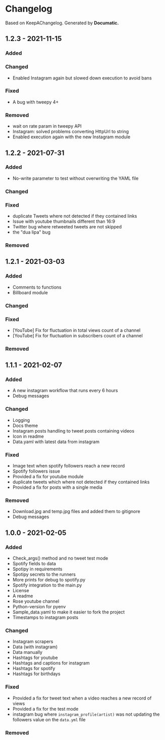# Changelog

Based on KeepAChangelog.
Generated by **Documatic.**


## 1.2.3 - 2021-11-15

### Added


### Changed
* Enabled Instagram again but slowed down execution to avoid bans

### Fixed
* A bug with tweepy 4+ 

### Removed
* wait on rate param in tweepy API 
* Instagram: solved problems converting HttpUrl to string
* Enabled execution again with the new Instagram module

## 1.2.2 - 2021-07-31

### Added
* No-write parameter to test without overwriting the YAML file

### Changed


### Fixed
* duplicate Tweets where not detected if they contained links
* Issue with youtube thumbnails different than 16:9 
* Twitter bug where retweeted tweets are not skipped 
* the "dua lipa" bug

### Removed


## 1.2.1 - 2021-03-03

### Added
* Comments to functions
* Billboard module 

### Changed


### Fixed
* [YouTube] Fix for fluctuation in total views count of a channel
* [YouTube] Fix for fluctuation in subscribers count of a channel

### Removed

## 1.1.1 - 2021-02-07

### Added
* A new instagram workflow that runs every 6 hours
* Debug messages

### Changed
* Logging
* Docs theme
* Instagram posts handling to tweet posts containing videos
* Icon in readme
* Data.yaml with latest data from instagram

### Fixed
* Image text when spotify followers reach a new record
* Spotify followers issue
* Provided a fix for youtube module
* duplicate tweets which where not detected if they contained links
* Provided a fix for posts with a single media

### Removed

* Download.jpg and temp.jpg files and added them to gitignore
* Debug messages

## 1.0.0 - 2021-02-05

### Added

* Check_args() method and no tweet test mode
* Spotify fields to data
* Spotipy in requirements
* Spotipy secrets to the runners
* More prints for debug to spotify.py
* Spotify integration to the main.py
* License
* A readme
* Rose youtube channel
* Python-version for pyenv
* Sample_data.yaml to make it easier to fork the project
* Timestamps to instagram posts


### Changed
* Instagram scrapers
* Data (with instagram)
* Data manually
* Hashtags for youtube
* Hashtags and captions for instagram
* Hashtags for spotify
* Hashtags for birthdays

### Fixed
* Provided a fix for tweet text when a video reaches a new record of views
* Provided a fix for the test mode
* instagram bug where `instagram_profile(artist)` was not updating the followers value on the `data.yml` file

### Removed





